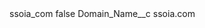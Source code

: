 <?xml version="1.0" encoding="UTF-8"?>
<CustomMetadata xmlns="http://soap.sforce.com/2006/04/metadata" xmlns:xsi="http://www.w3.org/2001/XMLSchema-instance" xmlns:xsd="http://www.w3.org/2001/XMLSchema">
    <label>ssoia_com</label>
    <protected>false</protected>
    <values>
        <field>Domain_Name__c</field>
        <value xsi:type="xsd:string">ssoia.com</value>
    </values>
</CustomMetadata>
